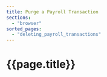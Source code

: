 ```yaml
---
title: Purge a Payroll Transaction
sections:
  - "browser"
sorted_pages:
  - "deleting_payroll_transactions"
---
```

# {{page.title}}
